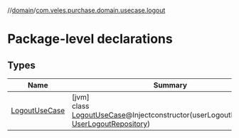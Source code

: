 //[domain](../../index.md)/[com.veles.purchase.domain.usecase.logout](index.md)

# Package-level declarations

## Types

| Name | Summary |
|---|---|
| [LogoutUseCase](-logout-use-case/index.md) | [jvm]<br>class [LogoutUseCase](-logout-use-case/index.md)@Injectconstructor(userLogoutRepository: [UserLogoutRepository](../com.veles.purchase.domain.repository.user/-user-logout-repository/index.md)) |
